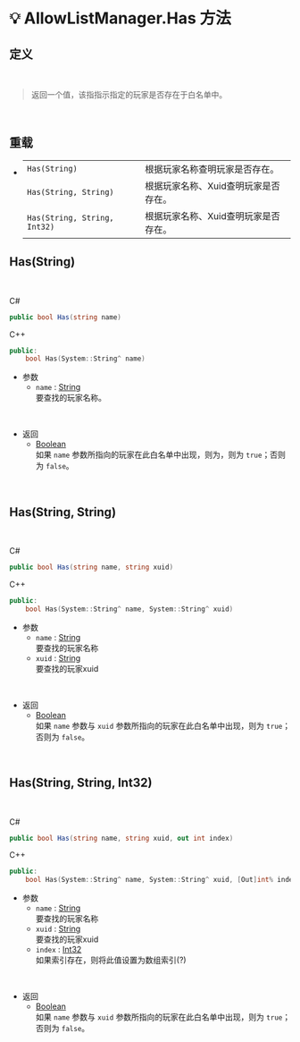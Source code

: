 # 💡 AllowListManager.Has 方法

## 定义

<br>

> 返回一个值，该指指示指定的玩家是否存在于白名单中。

<br>

## 重载
- 
    |||
    |-|-|
    |`Has(String)`|根据玩家名称查明玩家是否存在。|
    |`Has(String, String)`|根据玩家名称、Xuid查明玩家是否存在。|
    |`Has(String, String, Int32)`|根据玩家名称、Xuid查明玩家是否存在。|

## Has(String)

<br>

C#
```C#
public bool Has(string name)
```
C++
```C++
public:
    bool Has(System::String^ name)
```

- 参数
  - `name` : [String](https://docs.microsoft.com/zh-cn/DotNET/api/system.string?view=net-6.0)  
    要查找的玩家名称。

<br>

- 返回
  - [Boolean](https://docs.microsoft.com/zh-cn/DotNET/api/system.boolean?view=net-6.0)  
    如果 `name` 参数所指向的玩家在此白名单中出现，则为，则为 `true`；否则为 `false`。
  
<br>

## Has(String, String)

<br>

C#
```C#
public bool Has(string name, string xuid)
```
C++
```C++
public:
    bool Has(System::String^ name, System::String^ xuid)
```

- 参数
  - `name` : [String](https://docs.microsoft.com/zh-cn/DotNET/api/system.string?view=net-6.0)  
    要查找的玩家名称
  - `xuid` : [String](https://docs.microsoft.com/zh-cn/DotNET/api/system.string?view=net-6.0)  
    要查找的玩家xuid

<br>

- 返回
  - [Boolean](https://docs.microsoft.com/zh-cn/DotNET/api/system.boolean?view=net-6.0)  
    如果 `name` 参数与 `xuid` 参数所指向的玩家在此白名单中出现，则为 `true`；否则为 `false`。
  
<br>

## Has(String, String, Int32)

<br>

C#
```C#
public bool Has(string name, string xuid, out int index)
```
C++
```C++
public:
    bool Has(System::String^ name, System::String^ xuid, [Out]int% index)
```

- 参数
  - `name` : [String](https://docs.microsoft.com/zh-cn/DotNET/api/system.string?view=net-6.0)  
    要查找的玩家名称
  - `xuid` : [String](https://docs.microsoft.com/zh-cn/DotNET/api/system.string?view=net-6.0)  
    要查找的玩家xuid
  - `index` : [Int32](https://docs.microsoft.com/zh-cn/DotNET/api/system.int32?view=net-6.0)  
    如果索引存在，则将此值设置为数组索引(?)

<br>

- 返回
  - [Boolean](https://docs.microsoft.com/zh-cn/DotNET/api/system.boolean?view=net-6.0)  
    如果 `name` 参数与 `xuid` 参数所指向的玩家在此白名单中出现，则为 `true`；否则为 `false`。
  
<br>